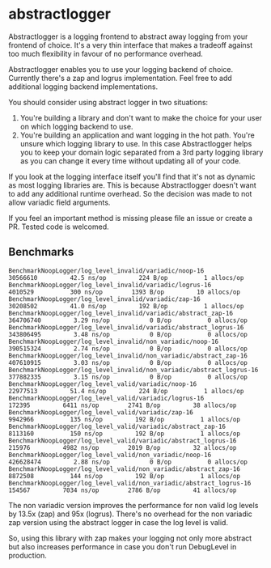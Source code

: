 # abstractlogger

Abstractlogger is a logging frontend to abstract away logging from your frontend of choice.
It's a very thin interface that makes a tradeoff against too much flexibility in favour of no performance overhead.

Abstractlogger enables you to use your logging backend of choice.
Currently there's a zap and logrus implementation.
Feel free to add additional logging backend implementations.

You should consider using abstract logger in two situations:
1. You're building a library and don't want to make the choice for your user on which logging backend to use.
2. You're building an application and want logging in the hot path. You're unsure which logging library to use. In this case Abstractlogger helps you to keep your domain logic separated from a 3rd party logging library as you can change it every time without updating all of your code.

If you look at the logging interface itself you'll find that it's not as dynamic as most logging libraries are.
This is because Abstractlogger doesn't want to add any additional runtime overhead.
So the decision was made to not allow variadic field arguments.

If you feel an important method is missing please file an issue or create a PR.
Tested code is welcomed.

## Benchmarks

```text
BenchmarkNoopLogger/log_level_invalid/variadic/noop-16    	             30566610	      42.5 ns/op	     224 B/op	       1 allocs/op
BenchmarkNoopLogger/log_level_invalid/variadic/logrus-16  	              4010529          300 ns/op	    1393 B/op	      10 allocs/op
BenchmarkNoopLogger/log_level_invalid/variadic/zap-16     	             30208502	      41.0 ns/op	     192 B/op	       1 allocs/op
BenchmarkNoopLogger/log_level_invalid/variadic/abstract_zap-16         	364706740	      3.29 ns/op	       0 B/op	       0 allocs/op
BenchmarkNoopLogger/log_level_invalid/variadic/abstract_logrus-16      	343806495	      3.48 ns/op	       0 B/op	       0 allocs/op
BenchmarkNoopLogger/log_level_invalid/non_variadic/noop-16             	390515324         2.74 ns/op	       0 B/op	       0 allocs/op
BenchmarkNoopLogger/log_level_invalid/non_variadic/abstract_zap-16     	407610915	      3.03 ns/op	       0 B/op	       0 allocs/op
BenchmarkNoopLogger/log_level_invalid/non_variadic/abstract_logrus-16  	377882335	      3.15 ns/op	       0 B/op	       0 allocs/op
BenchmarkNoopLogger/log_level_valid/variadic/noop-16                   	 22977513	      51.4 ns/op	     224 B/op	       1 allocs/op
BenchmarkNoopLogger/log_level_valid/variadic/logrus-16                 	   172395	      6411 ns/op	    2741 B/op	      38 allocs/op
BenchmarkNoopLogger/log_level_valid/variadic/zap-16                    	  9942966	       135 ns/op	     192 B/op	       1 allocs/op
BenchmarkNoopLogger/log_level_valid/variadic/abstract_zap-16           	  8113160	       150 ns/op	     192 B/op	       1 allocs/op
BenchmarkNoopLogger/log_level_valid/variadic/abstract_logrus-16        	   215976	      4982 ns/op	    2019 B/op	      32 allocs/op
BenchmarkNoopLogger/log_level_valid/non_variadic/noop-16               	426628474	      2.88 ns/op	       0 B/op	       0 allocs/op
BenchmarkNoopLogger/log_level_valid/non_variadic/abstract_zap-16       	  8872508	       144 ns/op	     192 B/op	       1 allocs/op
BenchmarkNoopLogger/log_level_valid/non_variadic/abstract_logrus-16    	   154567	      7034 ns/op	    2786 B/op	      41 allocs/op
```

The non variadic version improves the performance for non valid log levels by 13.5x (zap) and 95x (logrus).
There's no overhead for the non variadic zap version using the abstract logger in case the log level is valid.

So, using this library with zap makes your logging not only more abstract but also increases performance in case you don't run DebugLevel in production.